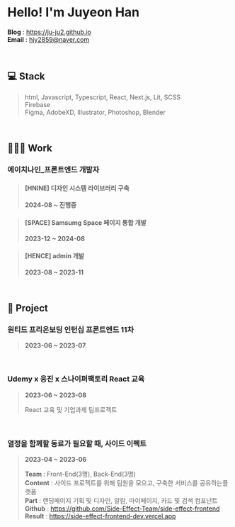 # Hello! I'm Juyeon Han

**Blog** : <https://ju-ju2.github.io>  
**Email** : hjy2859@naver.com  

<br />

## 💻️ Stack

> html, Javascript, Typescript, React, Next.js, Lit, SCSS  
> Firebase  
> Figma, AdobeXD, Illustrator, Photoshop, Blender

<br />

## 👩🏻‍💻 Work
### 에이치나인_프론트엔드 개발자

> #### **[HNINE] 디자인 시스템 라이브러리 구축**
> **2024-08 ~ 진행중**

> #### **[SPACE] Samsumg Space 페이지 통합 개발**
> **2023-12 ~ 2024-08**

> #### **[HENCE] admin 개발**
> **2023-08 ~ 2023-11**

<br />

## 🚀 Project
### 원티드 프리온보딩 인턴십 프론트엔드 11차 

> **2023-06 ~ 2023-07**

<br />

### Udemy x 웅진 x 스나이퍼팩토리 React 교육 

> **2023-06 ~ 2023-08**
> 
> React 교육 및 기업과제 팀프로젝트

<br />

### 열정을 함께할 동료가 필요할 때,  사이드 이펙트

> **2023-04 ~ 2023-06**
> 
> **Team** : Front-End(3명), Back-End(3명)  
> **Content** : 사이드 프로젝트를 위해 팀원을 모으고, 구축한 서비스를 공유하는플랫폼  
> **Part** : 랜딩페이지 기획 및 디자인, 알람, 마이페이지, 카드 및 검색 컴포넌트  
> **Github** : <https://github.com/Side-Effect-Team/side-effect-frontend>  
> **Result** : <https://side-effect-frontend-dev.vercel.app>  
